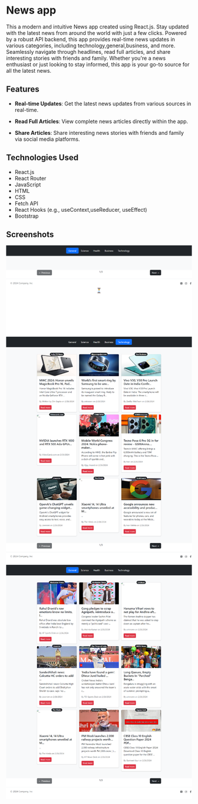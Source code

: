 # News app

This a modern and intuitive News app created using React.js. Stay updated with the latest news from around the world with just a few clicks. Powered by a robust API backend, this app provides real-time news updates in various categories, including technology,general,business, and more. Seamlessly navigate through headlines, read full articles, and share interesting stories with friends and family. Whether you're a news enthusiast or just looking to stay informed, this app is your go-to source for all the latest news.

## Features

- **Real-time Updates**: Get the latest news updates from various sources in real-time.

- **Read Full Articles**: View complete news articles directly within the app.
- **Share Articles**: Share interesting news stories with friends and family via social media platforms.

## Technologies Used

- React.js
- React Router
- JavaScript
- HTML
- CSS
- Fetch API
- React Hooks (e.g., useContext,useReducer, useEffect)
- Bootstrap

## Screenshots

![App Screenshot_1](screenshots/screenshot_1.png)
![App Screenshot_2](screenshots/screenshot_2.png)
![App Screenshot_3](screenshots/screenshot_3.png)
